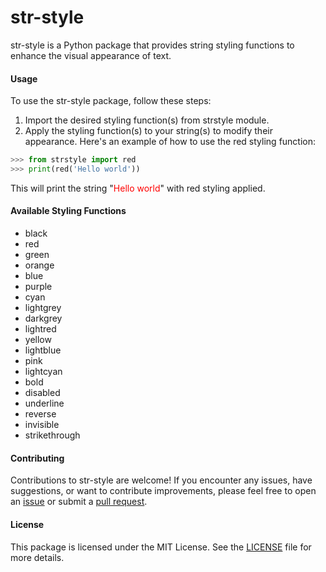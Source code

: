 # str-style

str-style is a Python package that provides string styling functions to enhance the visual appearance of text.

#### Usage

To use the str-style package, follow these steps:

1. Import the desired styling function(s) from strstyle module.
2. Apply the styling function(s) to your string(s) to modify their appearance.
Here's an example of how to use the red styling function:
```python
>>> from strstyle import red
>>> print(red('Hello world'))
```

This will print the string "<span style="color: red">Hello world</span>" with red styling applied.

#### Available Styling Functions
- black
- red
- green
- orange
- blue
- purple
- cyan
- lightgrey
- darkgrey
- lightred
- yellow
- lightblue
- pink
- lightcyan
- bold
- disabled
- underline
- reverse
- invisible
- strikethrough


#### Contributing
Contributions to str-style are welcome! If you encounter any issues, have suggestions, or want to contribute improvements, please feel free to open an [issue](https://github.com/esharf/str-style/issues) or submit a [pull request](https://github.com/esharf/str-style/pulls).

#### License
This package is licensed under the MIT License. See the [LICENSE](/LICENSE) file for more details.

